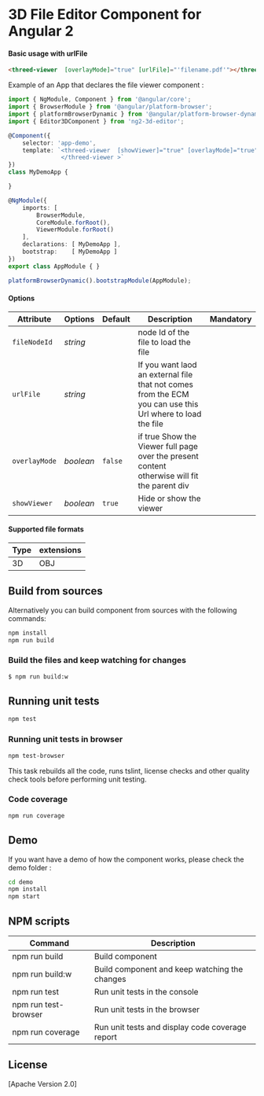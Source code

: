 # 3D File Editor Component for Angular 2

#### Basic usage with urlFile

```html
<threed-viewer  [overlayMode]="true" [urlFile]="'filename.pdf'"></threed-viewer>
```

Example of an App that declares the file viewer component :

```ts
import { NgModule, Component } from '@angular/core';
import { BrowserModule } from '@angular/platform-browser';
import { platformBrowserDynamic } from '@angular/platform-browser-dynamic';
import { Editor3DComponent } from 'ng2-3d-editor';

@Component({
    selector: 'app-demo',
    template: `<threed-viewer  [showViewer]="true" [overlayMode]="true" [urlFile]="'localTestFile.obj'">
               </threed-viewer >`
})
class MyDemoApp {

}

@NgModule({
    imports: [
        BrowserModule,
        CoreModule.forRoot(),
        ViewerModule.forRoot()
    ],
    declarations: [ MyDemoApp ],
    bootstrap:    [ MyDemoApp ]
})
export class AppModule { }

platformBrowserDynamic().bootstrapModule(AppModule);
```

#### Options

Attribute     | Options     | Default      | Description | Mandatory
---           | ---         | ---          | ---         | ---
`fileNodeId`         | *string*    |        |  node Id of the file to load the file | 
`urlFile`         | *string*    |        |  If you want laod an external file that not comes from the ECM you can use this Url where to load the file | 
`overlayMode`         | *boolean*    | `false`        | if true Show the Viewer full page over the present content otherwise will fit the parent div  |
`showViewer`         | *boolean*    | `true`        | Hide or show the viewer |

#### Supported file formats

Type     | extensions     
---           | ---         
3D         | OBJ


## Build from sources

Alternatively you can build component from sources with the following commands:


```sh
npm install
npm run build
```

### Build the files and keep watching for changes

```sh
$ npm run build:w
```

## Running unit tests

```sh
npm test
```

### Running unit tests in browser

```sh
npm test-browser
```

This task rebuilds all the code, runs tslint, license checks and other quality check tools
before performing unit testing.

### Code coverage

```sh
npm run coverage
```

## Demo

If you want have a demo of how the component works, please check the demo folder :

```sh
cd demo
npm install
npm start
```

## NPM scripts

| Command | Description |
| --- | --- |
| npm run build | Build component |
| npm run build:w | Build component and keep watching the changes |
| npm run test | Run unit tests in the console |
| npm run test-browser | Run unit tests in the browser
| npm run coverage | Run unit tests and display code coverage report |

## License

[Apache Version 2.0]
